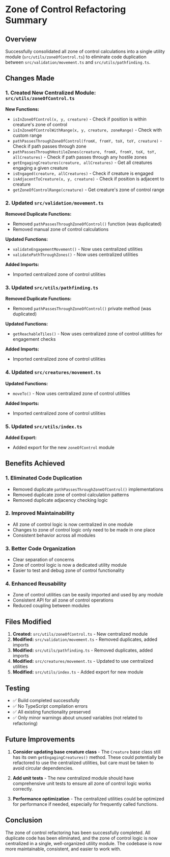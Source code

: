 # Zone of Control Refactoring Summary

## Overview
Successfully consolidated all zone of control calculations into a single utility module (`src/utils/zoneOfControl.ts`) to eliminate code duplication between `src/validation/movement.ts` and `src/utils/pathfinding.ts`.

## Changes Made

### 1. Created New Centralized Module: `src/utils/zoneOfControl.ts`

**New Functions:**
- `isInZoneOfControl(x, y, creature)` - Check if position is within creature's zone of control
- `isInZoneOfControlWithRange(x, y, creature, zoneRange)` - Check with custom range
- `pathPassesThroughZoneOfControl(fromX, fromY, toX, toY, creature)` - Check if path passes through zone
- `pathPassesThroughHostileZones(creature, fromX, fromY, toX, toY, allCreatures)` - Check if path passes through any hostile zones
- `getEngagingCreatures(creature, allCreatures)` - Get all creatures engaging a given creature
- `isEngaged(creature, allCreatures)` - Check if creature is engaged
- `isAdjacentToCreature(x, y, creature)` - Check if position is adjacent to creature
- `getZoneOfControlRange(creature)` - Get creature's zone of control range

### 2. Updated `src/validation/movement.ts`

**Removed Duplicate Functions:**
- Removed `pathPassesThroughZoneOfControl()` function (was duplicated)
- Removed manual zone of control calculations

**Updated Functions:**
- `validateEngagementMovement()` - Now uses centralized utilities
- `validatePathThroughZones()` - Now uses centralized utilities

**Added Imports:**
- Imported centralized zone of control utilities

### 3. Updated `src/utils/pathfinding.ts`

**Removed Duplicate Functions:**
- Removed `pathPassesThroughZoneOfControl()` private method (was duplicated)

**Updated Functions:**
- `getReachableTiles()` - Now uses centralized zone of control utilities for engagement checks

**Added Imports:**
- Imported centralized zone of control utilities

### 4. Updated `src/creatures/movement.ts`

**Updated Functions:**
- `moveTo()` - Now uses centralized zone of control utilities

**Added Imports:**
- Imported centralized zone of control utilities

### 5. Updated `src/utils/index.ts`

**Added Export:**
- Added export for the new `zoneOfControl` module

## Benefits Achieved

### 1. **Eliminated Code Duplication**
- Removed duplicate `pathPassesThroughZoneOfControl()` implementations
- Removed duplicate zone of control calculation patterns
- Removed duplicate adjacency checking logic

### 2. **Improved Maintainability**
- All zone of control logic is now centralized in one module
- Changes to zone of control logic only need to be made in one place
- Consistent behavior across all modules

### 3. **Better Code Organization**
- Clear separation of concerns
- Zone of control logic is now a dedicated utility module
- Easier to test and debug zone of control functionality

### 4. **Enhanced Reusability**
- Zone of control utilities can be easily imported and used by any module
- Consistent API for all zone of control operations
- Reduced coupling between modules

## Files Modified

1. **Created:** `src/utils/zoneOfControl.ts` - New centralized module
2. **Modified:** `src/validation/movement.ts` - Removed duplicates, added imports
3. **Modified:** `src/utils/pathfinding.ts` - Removed duplicates, added imports
4. **Modified:** `src/creatures/movement.ts` - Updated to use centralized utilities
5. **Modified:** `src/utils/index.ts` - Added export for new module

## Testing

- ✅ Build completed successfully
- ✅ No TypeScript compilation errors
- ✅ All existing functionality preserved
- ✅ Only minor warnings about unused variables (not related to refactoring)

## Future Improvements

1. **Consider updating base creature class** - The `Creature` base class still has its own `getEngagingCreatures()` method. These could potentially be refactored to use the centralized utilities, but care must be taken to avoid circular dependencies.

2. **Add unit tests** - The new centralized module should have comprehensive unit tests to ensure all zone of control logic works correctly.

3. **Performance optimization** - The centralized utilities could be optimized for performance if needed, especially for frequently called functions.

## Conclusion

The zone of control refactoring has been successfully completed. All duplicate code has been eliminated, and the zone of control logic is now centralized in a single, well-organized utility module. The codebase is now more maintainable, consistent, and easier to work with.
